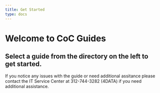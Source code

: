 ```yaml
---
title: Get Started
type: docs
---
```


# Welcome to CoC Guides


## Select a guide from the directory on the left to get started.

If you notice any issues with the guide or need additional assitance please contact the IT Service Center at 312-744-3282 (4DATA) if you need additional assistance.